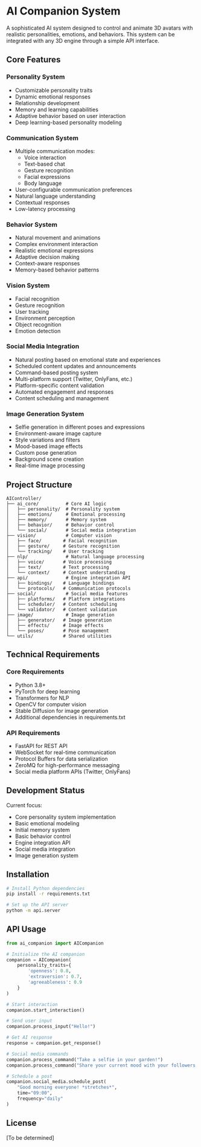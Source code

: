 # AI Companion System

A sophisticated AI system designed to control and animate 3D avatars with realistic personalities, emotions, and behaviors. This system can be integrated with any 3D engine through a simple API interface.

## Core Features

### Personality System
- Customizable personality traits
- Dynamic emotional responses
- Relationship development
- Memory and learning capabilities
- Adaptive behavior based on user interaction
- Deep learning-based personality modeling

### Communication System
- Multiple communication modes:
  - Voice interaction
  - Text-based chat
  - Gesture recognition
  - Facial expressions
  - Body language
- User-configurable communication preferences
- Natural language understanding
- Contextual responses
- Low-latency processing

### Behavior System
- Natural movement and animations
- Complex environment interaction
- Realistic emotional expressions
- Adaptive decision making
- Context-aware responses
- Memory-based behavior patterns

### Vision System
- Facial recognition
- Gesture recognition
- User tracking
- Environment perception
- Object recognition
- Emotion detection

### Social Media Integration
- Natural posting based on emotional state and experiences
- Scheduled content updates and announcements
- Command-based posting system
- Multi-platform support (Twitter, OnlyFans, etc.)
- Platform-specific content validation
- Automated engagement and responses
- Content scheduling and management

### Image Generation System
- Selfie generation in different poses and expressions
- Environment-aware image capture
- Style variations and filters
- Mood-based image effects
- Custom pose generation
- Background scene creation
- Real-time image processing

## Project Structure

```
AIController/
├── ai_core/          # Core AI logic
│   ├── personality/  # Personality system
│   ├── emotions/     # Emotional processing
│   ├── memory/       # Memory system
│   ├── behavior/     # Behavior control
│   └── social/       # Social media integration
├── vision/           # Computer vision
│   ├── face/        # Facial recognition
│   ├── gesture/     # Gesture recognition
│   └── tracking/    # User tracking
├── nlp/              # Natural language processing
│   ├── voice/       # Voice processing
│   ├── text/        # Text processing
│   └── context/     # Context understanding
├── api/              # Engine integration API
│   ├── bindings/    # Language bindings
│   └── protocols/   # Communication protocols
├── social/           # Social media features
│   ├── platforms/   # Platform integrations
│   ├── scheduler/   # Content scheduling
│   └── validator/   # Content validation
├── image/            # Image generation
│   ├── generator/   # Image generation
│   ├── effects/     # Image effects
│   └── poses/       # Pose management
└── utils/           # Shared utilities
```

## Technical Requirements

### Core Requirements
- Python 3.8+
- PyTorch for deep learning
- Transformers for NLP
- OpenCV for computer vision
- Stable Diffusion for image generation
- Additional dependencies in requirements.txt

### API Requirements
- FastAPI for REST API
- WebSocket for real-time communication
- Protocol Buffers for data serialization
- ZeroMQ for high-performance messaging
- Social media platform APIs (Twitter, OnlyFans)

## Development Status

Current focus:
- Core personality system implementation
- Basic emotional modeling
- Initial memory system
- Basic behavior control
- Engine integration API
- Social media integration
- Image generation system

## Installation

```bash
# Install Python dependencies
pip install -r requirements.txt

# Set up the API server
python -m api.server
```

## API Usage

```python
from ai_companion import AICompanion

# Initialize the AI companion
companion = AICompanion(
    personality_traits={
        'openness': 0.8,
        'extraversion': 0.7,
        'agreeableness': 0.9
    }
)

# Start interaction
companion.start_interaction()

# Send user input
companion.process_input("Hello!")

# Get AI response
response = companion.get_response()

# Social media commands
companion.process_command("Take a selfie in your garden!")
companion.process_command("Share your current mood with your followers!")

# Schedule a post
companion.social_media.schedule_post(
    "Good morning everyone! *stretches*",
    time="09:00",
    frequency="daily"
)
```

## License

[To be determined] 